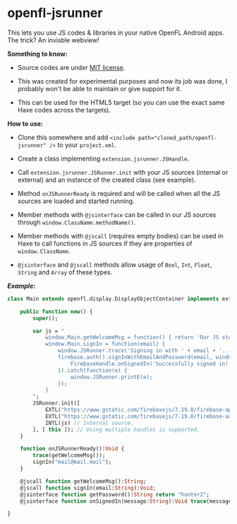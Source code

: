 # openfl-jsrunner

This lets you use JS codes & libraries in your native OpenFL Android apps. The trick? An invisble webview!

**Something to know:**

- Source codes are under [MIT license](https://github.com/ixiagames/openfl-jsrunner/blob/master/LICENSE).

- This was created for experimental purposes and now its job was done, I probably won't be able to maintain or give support for it.

- This can be used for the HTML5 target (so you can use the exact same Haxe codes across the targets).

**How to use:**

- Clone this somewhere and add `<include path="cloned_path/openfl-jsrunner" />` to your `project.xml`.

- Create a class implementing `extension.jsrunner.JSHandle`.

- Call `extension.jsrunner.JSRunner.init` with your JS sources (internal or external) and an instance of the created class (see example).

- Method `onJSRunnerReady` is required and will be called when all the JS sources are loaded and started running.

- Member methods with `@jsinterface` can be called in our JS sources through `window.ClassName.methodName()`.

- Member methods with `@jscall` (requires empty bodies) can be used in Haxe to call functions in JS sources if they are properties of `window.ClassName`.

- `@jsinterface` and `@jscall` methods allow usage of `Bool`, `Int`, `Float`, `String` and `Array` of these types.


***Example:***

```haxe
class Main extends openfl.display.DisplayObjectContainer implements extension.jsrunner.JSHandle {

    public function new() {
        super();

        var js = "
            window.Main.getWelcomeMsg = function() { return 'Our JS started running successfully...'; }
            window.Main.signIn = function(email) {
                window.JSRunner.trace('Signing in with ' + email + '...');
                firebase.auth().signInWithEmailAndPassword(email, window.Main.getPassword()).then(function() {
                    FirebaseHandle.onSignedIn('Successfully signed in!');
                }).catch(function(e) {
                    window.JSRunner.printE(e);
                });
            }
        ";
        JSRunner.init([
            EXTL("https://www.gstatic.com/firebasejs/7.19.0/firebase-app.js", false), // External source.
            EXTL("https://www.gstatic.com/firebasejs/7.19.0/firebase-auth.js", false),
            INTL(js) // Internal source.
        ], [ this ]); // Using multiple handles is supported.
    }

    function onJSRunnerReady():Void {
        trace(getWelcomeMsg());
        signIn("mail@mail.mail");
    }

    @jscall function getWelcomeMsg():String;
    @jscall function signIn(email:String):Void;
    @jsinterface function getPassword():String return "hunter2";
    @jsinterface function onSignedIn(message:String):Void trace(message);

}
```
